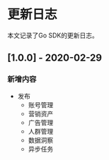 # 更新日志
本文记录了Go SDK的更新日志。

## [1.0.0] - 2020-02-29
### 新增内容
- 发布
  - 账号管理
  - 营销资产
  - 广告管理
  - 人群管理
  - 数据洞察
  - 异步任务

